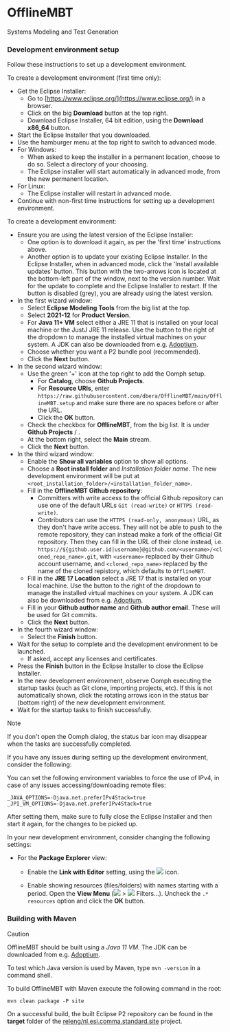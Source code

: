 # OfflineMBT
Systems Modeling and Test Generation

### Development environment setup

Follow these instructions to set up a development environment.

To create a development environment (first time only):

- Get the Eclipse Installer:
    - Go to [https://www.eclipse.org/](https://www.eclipse.org/) in a browser.
    - Click on the big **Download** button at the top right.
    - Download Eclipse Installer, 64 bit edition, using the **Download x86_64** button.
- Start the Eclipse Installer that you downloaded.
- Use the hamburger menu at the top right to switch to advanced mode.
- For Windows:
    - When asked to keep the installer in a permanent location, choose to do so.
      Select a directory of your choosing.
    - The Eclipse installer will start automatically in advanced mode, from the new permanent location.
- For Linux:
    - The Eclipse installer will restart in advanced mode.
- Continue with non-first time instructions for setting up a development environment.

To create a development environment:

- Ensure you are using the latest version of the Eclipse Installer:
    - One option is to download it again, as per the 'first time' instructions above.
    - Another option is to update your existing Eclipse Installer.
      In the Eclipse Installer, when in advanced mode, click the 'Install available updates' button.
      This button with the two-arrows icon is located at the bottom-left part of the window, next to the version number.
      Wait for the update to complete and the Eclipse Installer to restart.
      If the button is disabled (grey), you are already using the latest version.
- In the first wizard window:
    - Select **Eclipse Modeling Tools** from the big list at the top.
    - Select **2021-12** for **Product Version**.
    - For **Java 11+ VM** select either a JRE 11 that is installed on your local machine or the JustJ JRE 11 release.
      Use the button to the right of the dropdown to manage the installed virtual machines on your system.
      A JDK can also be downloaded from e.g. [Adoptium](https://adoptium.net/temurin/archive/?variant=openjdk11&jvmVariant=hotspot&version=11).
    - Choose whether you want a P2 bundle pool (recommended).
    - Click the **Next** button.
- In the second wizard window:
    - Use the green '+' icon at the top right to add the Oomph setup.
        - For **Catalog**, choose **Github Projects**.
        - For **Resource URIs**, enter `https://raw.githubusercontent.com/dbera/OfflineMBT/main/OfflineMBT.setup` and make sure there are no spaces before or after the URL.
        - Click the **OK** button.
    - Check the checkbox for **OfflineMBT**, from the big list.
      It is under **Github Projects** / **<User>**.
    - At the bottom right, select the **Main** stream.
    - Click the **Next** button.
- In the third wizard window:
    - Enable the **Show all variables** option to show all options.
    - Choose a **Root install folder** and _Installation folder name_.
      The new development environment will be put at `<root_installation_folder>/<installation_folder_name>`.
    - Fill in the **OfflineMBT Github repository**:
        - Committers with write access to the official Github repository can use one of the default URLs `Git (read-write)` or `HTTPS (read-write)`.
        - Contributors can use the `HTTPS (read-only, anonymous)` URL, as they don't have write access.
          They will not be able to push to the remote repository, they can instead make a fork of the official Git repository.
          Then they can fill in the URL of their clone instead, i.e. `https://${github.user.id|username}@github.com/<username>/<cloned_repo_name>.git`, with `<username>` replaced by their Github account username, and `<cloned_repo_name>` replaced by the name of the cloned repistory, which defaults to `OfflineMBT`.
    - Fill in the **JRE 17 Location** select a JRE 17 that is installed on your local machine.
      Use the button to the right of the dropdown to manage the installed virtual machines on your system.
      A JDK can also be downloaded from e.g. [Adoptium](https://adoptium.net/temurin/archive/?variant=openjdk11&jvmVariant=hotspot&version=17).
    - Fill in your **Github author name** and **Github author email**.
      These will be used for Git commits.
    - Click the **Next** button.
- In the fourth wizard window:
    - Select the **Finish** button.
- Wait for the setup to complete and the development environment to be launched.
    - If asked, accept any licenses and certificates.
- Press the **Finish** button in the Eclipse Installer to close the Eclipse Installer.
- In the new development environment, observe Oomph executing the startup tasks (such as Git clone, importing projects, etc).
  If this is not automatically shown, click the rotating arrows icon in the status bar (bottom right) of the new development environment.
- Wait for the startup tasks to finish successfully.

> [!NOTE]
> If you don't open the Oomph dialog, the status bar icon may disappear when the tasks are successfully completed.

If you have any issues during setting up the development environment, consider the following:

You can set the following environment variables to force the use of IPv4, in case of any issues accessing/downloading remote files:

```
_JAVA_OPTIONS=-Djava.net.preferIPv4Stack=true
_JPI_VM_OPTIONS=-Djava.net.preferIPv4Stack=true
```

After setting them, make sure to fully close the Eclipse Installer and then start it again, for the changes to be picked up.

In your new development environment, consider changing the following settings:

- For the **Package Explorer** view:

    - Enable the **Link with Editor** setting, using the ![](https://git.eclipse.org/c/jdt/eclipse.jdt.ui.git/plain/org.eclipse.jdt.ui/icons/full/elcl16/synced.png) icon.

    - Enable showing resources (files/folders) with names starting with a period.
      Open the **View Menu** (![](https://git.eclipse.org/c/platform/eclipse.platform.ui.git/plain/bundles/org.eclipse.ui/icons/full/elcl16/view_menu.png) > ![](https://git.eclipse.org/c/jdt/eclipse.jdt.ui.git/plain/org.eclipse.jdt.ui/icons/full/elcl16/filter_ps.png) Filters...).
      Uncheck the `.* resources` option and click the **OK** button.

### Building with Maven

> [!CAUTION]
> OfflineMBT should be built using a _Java 11 VM_.
> The JDK can be downloaded from e.g. [Adoptium](https://adoptium.net/temurin/archive/?variant=openjdk11&jvmVariant=hotspot&version=11).
>
> To test which Java version is used by Maven, type `mvn -version` in a command shell.

To build OfflineMBT with Maven execute the following command in the root:

`mvn clean package -P site`

On a successful build, the built Eclipse P2 repository can be found in the **target** folder of the [releng/nl.esi.comma.standard.site](releng/nl.esi.comma.standard.site/) project.
